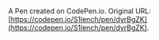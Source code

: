 # 

A Pen created on CodePen.io. Original URL: [https://codepen.io/S1lench/pen/dyrBgZK](https://codepen.io/S1lench/pen/dyrBgZK).


